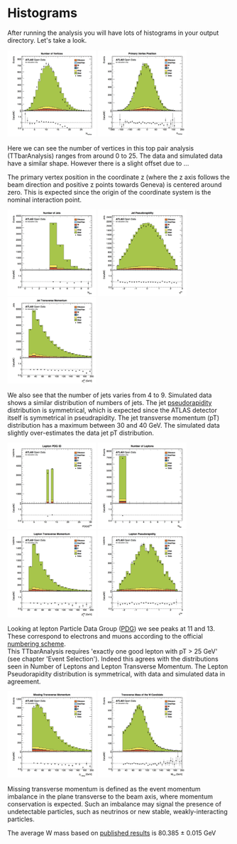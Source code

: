 # Histograms

After running the analysis you will have lots of histograms in your output directory.  Let's take a look.

<img src="./Output/pvxp_n.jpg" width="200" />
<img src="./Output/vxp_z.jpg" width="200" />

Here we can see the number of vertices in this top pair analysis (TTbarAnalysis)  ranges from around 0 to 25.
The data and simulated data have a similar shape.  However there is a slight offset due to ... 

The primary vertex position in the coordinate z (where the z axis follows the beam direction and positive z points towards Geneva) is centered around zero.  This is expected since the origin of the coordinate system is the nominal interaction point.

<img src="./Output/n_jets.jpg" width="200" />
<img src="./Output/jet_eta.jpg" width="200" />
<img src="./Output/jet_pt.jpg" width="200" />


We also see that the number of jets  varies from 4 to 9.  Simulated data shows a similar distribution of numbers of jets.
The jet [pseudorapidity](https://en.wikipedia.org/wiki/Pseudorapidity) distribution is symmetrical, which is expected since the ATLAS detector itself is symmetrical in pseudrapidity.
The jet transverse momentum (pT) distribution has a maximum between 30 and 40 GeV. The simulated data slightly over-estimates the data jet pT distribution.

<img src="./Output/lep_type.jpg" width="200" />
<img src="./Output/lep_n.jpg" width="200" />
<img src="./Output/lep_pt.jpg" width="200" />
<img src="./Output/lep_eta.jpg" width="200" />

Looking at lepton Particle Data Group ([PDG](http://pdg.lbl.gov)) we see peaks at 11 and 13.  These correspond to electrons and muons according to the official [numbering scheme](http://pdg.lbl.gov/2015/reviews/rpp2015-rev-monte-carlo-numbering.pdf).  
This TTbarAnalysis requires 'exactly one good lepton with pT > 25 GeV' (see chapter 'Event Selection').  Indeed this agrees with the distributions seen in Number of Leptons and Lepton Transverse Momentum.
The Lepton Pseudorapidity distribution is symmetrical, with data and simulated data in agreement.

<img src="./Output/etmiss.jpg" width="200" />
<img src="./Output/WtMass.jpg" width="200" />

Missing transverse momentum is defined as the event momentum
imbalance in the plane transverse to the beam axis, where momentum conservation is expected.
Such an imbalance may signal the presence of undetectable particles, such as neutrinos or new
stable, weakly-interacting particles.

The average W mass based on [published results](http://pdg.lbl.gov/2012/listings/rpp2012-list-w-boson.pdf) is 80.385 ± 0.015 GeV
